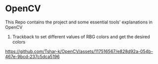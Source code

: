 
# OpenCV
This Repo contains the project and some essential tools' explanations in OpenCV

1. Trackback to set different values of RBG colors and get the desired colors

https://github.com/Tshar-k/OpenCV/assets/117516567/e828d92a-054b-467e-9bcd-237c5dca5196

